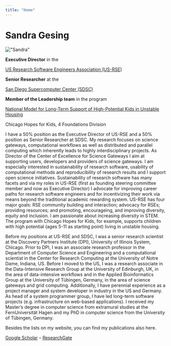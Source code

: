 ```yaml
---
title: "Home"
---
```


# Sandra Gesing

!["Sandra"]("/images/sandra.png")

**Executive Director** in the 

[US Research Software Engineers Association (US-RSE)](https://us-rse.org/)

**Senior Researcher** at the 

[San Diego Supercomputer Center (SDSC)](https://www.sdsc.edu/)

**Member of the Leadership team** in the program

[National Model for Long-Term Support of High-Potential Kids in Unstable Housing](https://www.chicagohopesforkids.org/)


Chicago Hopes for Kids, 4 Foundations Division

I have a 50% position as the Executive Director of US-RSE and a 50% position as Senior Researcher at SDSC. My research focuses on science gateways, computational workflows as well as distributed and parallel computing which inherently leads to highly interdisciplinary projects. As Director of the Center of Excellence for Science Gateways I aim at supporting users, developers and providers of science gateways. I am especially interested in sustainability of research software, usability of computational methods and reproducibility of research results and I support open science initiatives. Sustainability of research software has many facets and via my roles in US-RSE (first as founding steering committee member and now as Executive Director) I advocate for improving career paths for research software engineers and for incentivizing their work via means beyond the traditional academic rewarding system. US-RSE has four major goals: RSE community building and interaction; advocacy for RSEs; providing resources; and promoting, encourageing, and improving diversity, equity and inclusion. I am passionate about increasing diversity in STEM. The program with Chicago Hopes for Kids, for example, supports children with high potential (ages 5-11 as starting point) living in unstable housing.

Before my positions at US-RSE and SDSC, I was a senior research scientist at the Discovery Partners Institute (DPI), University of Illinois System, Chicago. Prior to DPI, I was an associate research professor in the Department of Computer Science and Engineering and a computational scientist in the Center for Research Computing at the University of Notre Dame, Indiana, US. Before I moved to the US, I was a research associate in the Data-Intensive Research Group at the University of Edinburgh, UK, in the area of data-intensive workflows and in the Applied Bioinformatics Group at the University of Tübingen, Germany, in the area of science gateways and grid computing. Additionally, I have perennial experience as a project manager and system developer in industry in the US and Germany. As head of a system programmer group, I have led long-term software projects (e.g. infrastructure on web-based applications). I received my Master’s degree in computer science from extramural studies at the FernUniversität Hagen and my PhD in computer science from the University of Tübingen, Germany.

Besides the lists on my website, you can find my publications also here.

[Google Scholar](https://scholar.google.com/citations?user=0U8U6t0AAAAJ&hl=en) – [ResearchGate](https://www.researchgate.net/profile/Sandra_Gesing)